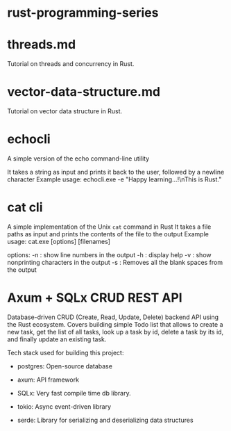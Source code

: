 # rust-programming-series


# threads.md
Tutorial on threads and concurrency in Rust.

# vector-data-structure.md
Tutorial on vector data structure in Rust.

# echocli 
A simple version of the echo command-line utility

It takes a string as input and prints it back to the user, followed by a newline character
Example usage:
echocli.exe -e "Happy learning...!\nThis is Rust."

# cat cli
A simple implementation of the Unix `cat` command in Rust
It takes a file paths as input and prints the contents of the file to the output
Example usage:
cat.exe [options] [filenames]

options: 
-n : show line numbers in the output
-h : display help
-v : show nonprinting characters in the output
-s : Removes all the blank spaces from the output

# Axum + SQLx CRUD REST API 
Database-driven CRUD (Create, Read, Update, Delete) backend API using the Rust ecosystem. Covers building simple Todo list that allows to create a new task, get the list of all tasks, look up a task by id, delete a task by its id, and finally update an existing task.

Tech stack used for building this project: 

- postgres: Open-source database

- axum: API framework 

- SQLx: Very fast compile time db library. 

- tokio: Async event-driven library  

- serde: Library for serializing and deserializing data structures


